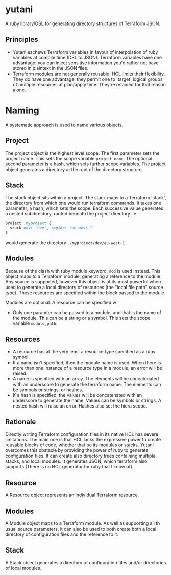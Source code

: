 # yutani

A ruby library/DSL for generating directory structures of Terraform JSON.

## Principles

* Yutani eschews Terraform variables in favour of interpolation of ruby variables at compile time (DSL to JSON). Terraform variables have one advantage: you can inject sensitive information you'd rather not have stored in plaintext in the JSON files.
* Terraform modules are not generally reusable. HCL limits their flexibility. They do have one advantage: they permit one to 'target' logical groups of multiple resources at plan/apply time. They're retained for that reason alone.

# Naming

A systematic approach is used to name various objects.

## Project

The project object is the highest level scope. The first parameter sets the project name. This sets the scope variable `project_name`. The optional second parameter is a hash, which sets further scope variables. The project object generates a directory at the root of the directory structure.

## Stack

The stack object sits within a project. The stack maps to a Terraform 'stack', the directory from which one would run terraform commands. It takes one parameter, a hash, which sets the scope. Each successive value generates a nested subdirectory, rooted beneath the project directory i.e.

```ruby
project :myproject {
  stack env: 'dev', region: 'eu-west-1' 
}
```

would generate the directory `./myproject/dev/eu-west-1`

## Modules

Because of the clash with ruby module keyword, `mod` is used instead. This object maps to a Terraform module, generating a reference to the module. Any source is supported, however this object is at its most powerful when used to generate a local directory of resources (the "local file path" source type). These resources are specified within the block passed to the module.

Modules are optional. A resource can be specified:w


* Only one paramter can be passed to a module, and that is the name of the module. This can be a string or a symbol. This sets the scope variable `module_path`.

## Resources

* A resource has at the very least a resource type specified as a ruby symbol. 
* If a name isn't specified, then the module name is used. When there is more than one instance of a resource type in a module, an error will be raised.
* A name is specified with an array. The elements will be concatenated with an underscore to generate the terraform name. The elements can be symbols or strings, or hashes.
* If a hash is specified, the values will be concatenated with an underscore to generate the name. Values can be symbols or strings. A nested hash will raise an error. Hashes also set the hiera scope.


## Rationale

Directly writing Terraform configuration files in its native HCL has severe limitations. The main one is that HCL lacks the expressive power to create reusable blocks of code, whether that be its modules or stacks. Yutani overcomes this obstacle by providing the power of ruby to generate configuration files. It can create also directory trees containing multiple stacks, and local modules. It generates JSON, which terraform also supports (There is no HCL generator for ruby that I know of).

## Resource

A Resource object represents an individual Terraform resource.

## Modules

A Module object maps to a Terraform module. As well as supporting all th usual source parameters, it can also be used to both create both a local directory of configuration files and the reference to it.

## Stack

A Stack object generates a directory of configuration files and/or  directories of local modules.
